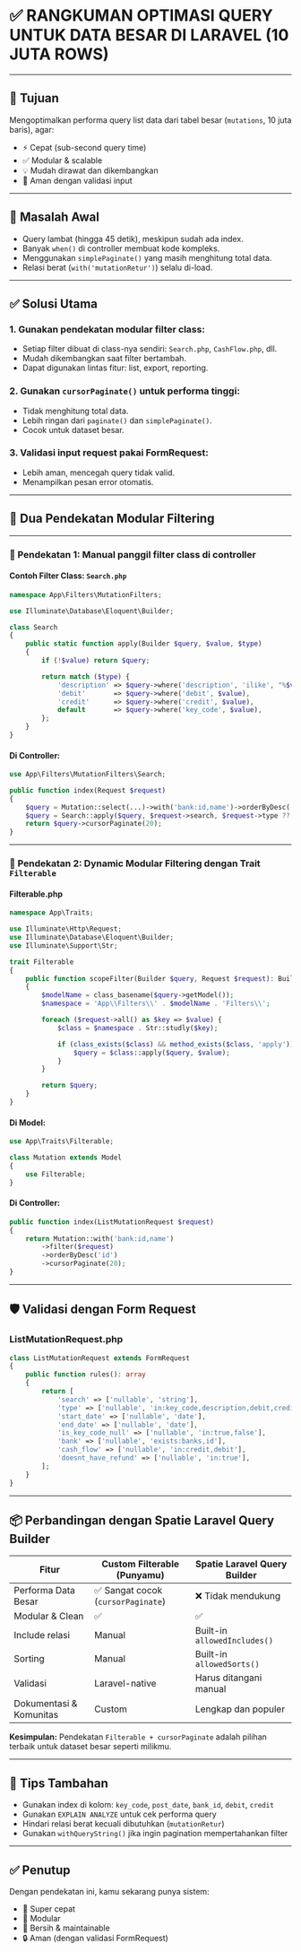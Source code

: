 
# ✅ RANGKUMAN OPTIMASI QUERY UNTUK DATA BESAR DI LARAVEL (10 JUTA ROWS)

---

## 🎯 Tujuan
Mengoptimalkan performa query list data dari tabel besar (`mutations`, 10 juta baris), agar:
- ⚡ Cepat (sub-second query time)
- ✅ Modular & scalable
- 💡 Mudah dirawat dan dikembangkan
- 🔐 Aman dengan validasi input

---

## 🧩 Masalah Awal
- Query lambat (hingga 45 detik), meskipun sudah ada index.
- Banyak `when()` di controller membuat kode kompleks.
- Menggunakan `simplePaginate()` yang masih menghitung total data.
- Relasi berat (`with('mutationRetur')`) selalu di-load.

---

## ✅ Solusi Utama

### 1. Gunakan pendekatan **modular filter class**:
- Setiap filter dibuat di class-nya sendiri: `Search.php`, `CashFlow.php`, dll.
- Mudah dikembangkan saat filter bertambah.
- Dapat digunakan lintas fitur: list, export, reporting.

### 2. Gunakan `cursorPaginate()` untuk performa tinggi:
- Tidak menghitung total data.
- Lebih ringan dari `paginate()` dan `simplePaginate()`.
- Cocok untuk dataset besar.

### 3. Validasi input request pakai **FormRequest**:
- Lebih aman, mencegah query tidak valid.
- Menampilkan pesan error otomatis.

---

## 🔁 Dua Pendekatan Modular Filtering

---

### 🧩 Pendekatan 1: Manual panggil filter class di controller

#### Contoh Filter Class: `Search.php`
```php
namespace App\Filters\MutationFilters;

use Illuminate\Database\Eloquent\Builder;

class Search
{
    public static function apply(Builder $query, $value, $type)
    {
        if (!$value) return $query;

        return match ($type) {
            'description' => $query->where('description', 'ilike', "%$value%"),
            'debit'       => $query->where('debit', $value),
            'credit'      => $query->where('credit', $value),
            default       => $query->where('key_code', $value),
        };
    }
}
```

#### Di Controller:
```php
use App\Filters\MutationFilters\Search;

public function index(Request $request)
{
    $query = Mutation::select(...)->with('bank:id,name')->orderByDesc('id');
    $query = Search::apply($query, $request->search, $request->type ?? 'key_code');
    return $query->cursorPaginate(20);
}
```

---

### 🧱 Pendekatan 2: Dynamic Modular Filtering dengan Trait `Filterable`

#### Filterable.php
```php
namespace App\Traits;

use Illuminate\Http\Request;
use Illuminate\Database\Eloquent\Builder;
use Illuminate\Support\Str;

trait Filterable
{
    public function scopeFilter(Builder $query, Request $request): Builder
    {
        $modelName = class_basename($query->getModel());
        $namespace = 'App\\Filters\\' . $modelName . 'Filters\\';

        foreach ($request->all() as $key => $value) {
            $class = $namespace . Str::studly($key);

            if (class_exists($class) && method_exists($class, 'apply')) {
                $query = $class::apply($query, $value);
            }
        }

        return $query;
    }
}
```

#### Di Model:
```php
use App\Traits\Filterable;

class Mutation extends Model
{
    use Filterable;
}
```

#### Di Controller:
```php
public function index(ListMutationRequest $request)
{
    return Mutation::with('bank:id,name')
        ->filter($request)
        ->orderByDesc('id')
        ->cursorPaginate(20);
}
```

---

## 🛡️ Validasi dengan Form Request

### ListMutationRequest.php
```php
class ListMutationRequest extends FormRequest
{
    public function rules(): array
    {
        return [
            'search' => ['nullable', 'string'],
            'type' => ['nullable', 'in:key_code,description,debit,credit'],
            'start_date' => ['nullable', 'date'],
            'end_date' => ['nullable', 'date'],
            'is_key_code_null' => ['nullable', 'in:true,false'],
            'bank' => ['nullable', 'exists:banks,id'],
            'cash_flow' => ['nullable', 'in:credit,debit'],
            'doesnt_have_refund' => ['nullable', 'in:true'],
        ];
    }
}
```

---

## 📦 Perbandingan dengan Spatie Laravel Query Builder

| Fitur | Custom Filterable (Punyamu) | Spatie Laravel Query Builder |
|-------|------------------------------|-------------------------------|
| Performa Data Besar | ✅ Sangat cocok (`cursorPaginate`) | ❌ Tidak mendukung |
| Modular & Clean | ✅ | ✅ |
| Include relasi | Manual | Built-in `allowedIncludes()` |
| Sorting | Manual | Built-in `allowedSorts()` |
| Validasi | Laravel-native | Harus ditangani manual |
| Dokumentasi & Komunitas | Custom | Lengkap dan populer |

**Kesimpulan:** Pendekatan `Filterable + cursorPaginate` adalah pilihan terbaik untuk dataset besar seperti milikmu.

---

## 🧠 Tips Tambahan
- Gunakan index di kolom: `key_code`, `post_date`, `bank_id`, `debit`, `credit`
- Gunakan `EXPLAIN ANALYZE` untuk cek performa query
- Hindari relasi berat kecuali dibutuhkan (`mutationRetur`)
- Gunakan `withQueryString()` jika ingin pagination mempertahankan filter

---

## ✅ Penutup

Dengan pendekatan ini, kamu sekarang punya sistem:
- 💨 Super cepat
- 🧱 Modular
- 🧼 Bersih & maintainable
- 🔒 Aman (dengan validasi FormRequest)
